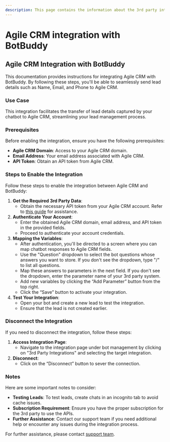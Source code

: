 ```yaml
---
description: This page contains the information about the 3rd party integrations.
---
```


# Agile CRM integration with BotBuddy

## Agile CRM Integration with BotBuddy

This documentation provides instructions for integrating Agile CRM with BotBuddy. By following these steps, you'll be able to seamlessly send lead details such as Name, Email, and Phone to Agile CRM.

### Use Case

This integration facilitates the transfer of lead details captured by your chatbot to Agile CRM, streamlining your lead management process.

### Prerequisites

Before enabling the integration, ensure you have the following prerequisites:

* **Agile CRM Domain**: Access to your Agile CRM domain.
* **Email Address**: Your email address associated with Agile CRM.
* **API Token**: Obtain an API token from Agile CRM.

### Steps to Enable the Integration

Follow these steps to enable the integration between Agile CRM and BotBuddy:

1. **Get the Required 3rd Party Data**:
   * Obtain the necessary API token from your Agile CRM account. Refer to [this guide](https://www.findmycrm.com/faq/crm-migration-faqs/where-do-i-find-my-agile-crm-rest-api-key) for assistance.
2. **Authenticate Your Account**:
   * Enter the obtained Agile CRM domain, email address, and API token in the provided fields.
   * Proceed to authenticate your account credentials.
3. **Mapping the Variables**:
   * After authentication, you'll be directed to a screen where you can map chatbot responses to Agile CRM fields.
   * Use the "Question" dropdown to select the bot questions whose answers you want to store. If you don't see the dropdown, type "/" to list all questions.
   * Map these answers to parameters in the next field. If you don't see the dropdown, enter the parameter name of your 3rd party system.
   * Add new variables by clicking the “Add Parameter” button from the top right.
   * Click the “Save” button to activate your integration.
4. **Test Your Integration**:
   * Open your bot and create a new lead to test the integration.
   * Ensure that the lead is not created earlier.

### Disconnect the Integration

If you need to disconnect the integration, follow these steps:

1. **Access Integration Page**:
   * Navigate to the integration page under bot management by clicking on "3rd Party Integrations" and selecting the target integration.
2. **Disconnect**:
   * Click on the “Disconnect” button to sever the connection.

### Notes

Here are some important notes to consider:

* **Testing Leads**: To test leads, create chats in an incognito tab to avoid cache issues.
* **Subscription Requirement**: Ensure you have the proper subscription for the 3rd party to use the APIs.
* **Further Assistance**: Contact our support team if you need additional help or encounter any issues during the integration process.

For further assistance, please contact [support team](mailto:support@example.com).
